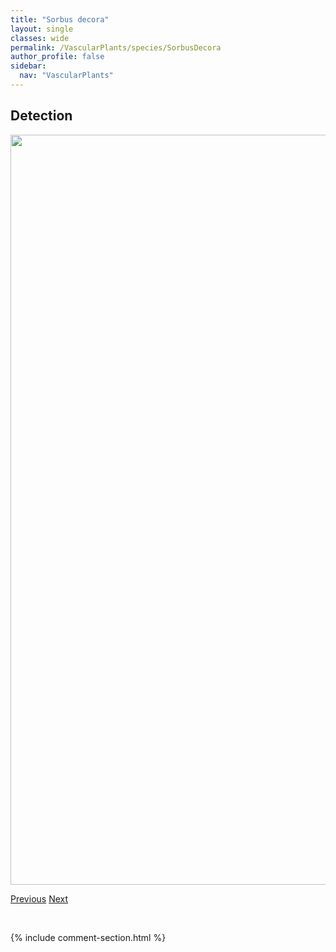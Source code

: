 ```yaml
---
title: "Sorbus decora"
layout: single
classes: wide
permalink: /VascularPlants/species/SorbusDecora
author_profile: false
sidebar:
  nav: "VascularPlants"
---
```


<h2>Detection</h2>

<a href="https://drive.google.com/uc?export=view&id=1tHjp7li2G4lZUKI2Vm-Rfk50uEY23ae5">
<img src="https://drive.google.com/uc?export=view&id=1tHjp7li2G4lZUKI2Vm-Rfk50uEY23ae5" height = "1200" width = "800">
</a>


<a href="/DevelopmentWebsite/VascularPlants/species/Sorbus" class="pagination--pager" title="Sorbus">Previous</a> <a href="/DevelopmentWebsite/VascularPlants/species/SorbusScopulina" class="pagination--pager" title="Sorbus scopulina">Next</a>

<p>&nbsp;</p>

{% include comment-section.html %}
